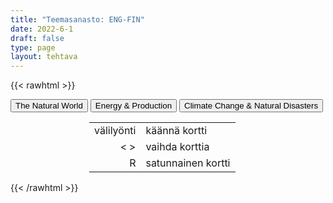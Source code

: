 ```yaml
---
title: "Teemasanasto: ENG-FIN"
date: 2022-6-1
draft: false
type: page
layout: tehtava
---
```

{{< rawhtml >}}
<link rel="stylesheet" type="text/css" href="/css/flashcard1.css"/>
<html>
 <body>
  <div id="cardArea"></div>
  <div id=valikko>
<button id="teema1">The Natural World</button>  <button id="teema2">Energy & Production</button>   <button id="teema3">Climate Change & Natural Disasters</button>
</div>
  <div id="lukumaara"></div>
  <div id="buttonArea" class="grid grid-cols-3"></div>

<div id="nappaimet" class="hidden lg:block" style="text-align:center; margin:0 auto; width:50%;"> 
<table>
  <tr>
    <td style="text-align:end;">välilyönti</td>
    <td>käännä kortti</td>
  </tr>
  <tr>
    <td style="text-align:end;">< ></td>
    <td>vaihda korttia</td>
  </tr>
  <tr>
    <td style="text-align:end;">R</td>
    <td>satunnainen kortti</td>
</table>

</div>

 </body>
</html>

<script> 
$(document).ready(function() {

  var currentQuestion = 0;
  var qbank = [
["saaristo", "archipelago"],
["lahti", "bay, gulf"],
["puro", "brook"],
["kanaali", "canal, channel"],
["rannikko", "coast"],
["virta, virtaus", "current"],
["suisto", "delta"],
["oja", "ditch"],
["jäätikkö", "glacier"],
["jäävuori", "iceberg"],
["saari", "island"],
["järvi", "lake"],
["valtameri", "ocean"],
["niemimaa", "peninsula"],
["lampi", "pond"],
["riutta, särkkä", "reef"],
["joki", "river"],
["meri", "sea"],
["lähde", "spring"],
["vuorovesi", "tide"],
["vesiputous", "waterfall"],
["savi", "clay"],
["maanosa", "continent"],
["autiomaa", "desert"],
["multa", "dirt, earth, soil"],
["hedelmällinen", "fertile"],
["pelto", "field"],
["tunturi", "fjeld, fell"],
["rotko", "gorge, ravine"],
["sora", "gravel"],
["mäki, kukkula", "hill"],
["sisämaa", "interior"],
["maisema", "landscape, scenery"],
["alanko", "lowland"],
["mantere", "mainland"],
["vuoristo", "mountain range"],
["muta", "mud"],
["viljelyyn sopimaton", "non-arable, barren"],
["tasanko", "plain"],
["ylätasanko", "plateau"],
["hiekka", "sand"],
["rinne", "slope"],
["maaperä", "soil, earth, ground"],
["laakso", "valley"],
["tulivuori", "volcano"],
["erämaa", "wilderness"],
["uhanalainen (laji)", "endangered (species)"],
["sukupuuttoon kuoleminen", "extinction"],
["ravintoketju", "food chain"],
["elinympäristö", "habitat"],
["kotoperäinen, alkuperäinen", "indigenous"],
["vieraslaji", "invasive species"],
["rauhoitettu (laji)", "protected (species)"],
["suojelualue, rauhoitusalue", "sanctuary"],
["laji, lajit", "species, species"],
["luonto; luonnonvaraiset eläimet (ja joskus myös kasvit)", "wildlife"],
["levä, levät", "alga, algae"],
["kukinto, kukkia", "bloom"],
["kukka, kukkia", "blossom"],
["oksa", "branch"],
["nuppu", "bud"],
["pensas", "bush"],
["käpy", "cone"],
["havupuu", "coniferous tree"],
["sinilevä", "cyanobacteria, blue-green algae"],
["lehtipuu", "deciduous tree"],
["ikivihreä (kasvi)", "evergreen (plant)"],
["kasvit ja eläimet", "flora and fauna"],
["lehvistö, lehdet", "foliage"],
["metsä", "forest"],
["metsikkö, lehto", "grove"],
["yrtti", "herb"],
["viidakko", "jungle"],
["jäkälä", "lichen"],
["niitty", "meadow"],
["sammal", "moss"],
["sieni, sienet", "mushroom; fungus, fungi"],
["neulanen", "needle"],
["kasvi; istuttaa", "plant"],
["siitepöly", "pollen"],
["taimi", "sapling"],
["siemen", "seed"],
["varpu, pensas", "shrub"],
["verso, itu", "sprout"],
["suo", "swamp, bog, marshland"],
["runko", "trunk"],
["kasvillisuus", "vegetation"],
["rikkaruoho", "weed"],
["kuihtua, lakastua", "wither"],
["sammakkoeläin", "amphibian"],
["tuntosarvi, tuntosarvet", "antenna, antennae"],
["hämähäkkieläin", "arachnid"],
["eläin, peto", "beast"],
["petolintu", "bird of prey"],
["nautaeläin", "bovine animal"],
["rotu", "breed"],
["lihansyöjä", "carnivore"],
["kynsi", "claw"],
["evä", "fin"],
["turkki", "fur"],
["riista", "game"],
["kidus", "gill"],
["kasvinsyöjä", "herbivore"],
["talvehtia, horrostaa", "hibernate"],
["sorkka, kavio", "hoof"],
["sarvi", "horn"],
["kyttyrä", "hump"],
["hyönteinen", "insect"],
["selkärangaton", "invertebrate"],
["nisäkäs", "mammal"],
["pussieläin", "marsupial"],
["muuttolintu", "migratory bird"],
["nilviäinen", "mollusc"],
["turpa, kuono", "muzzle"],
["pesä; pesiä", "nest"],
["yöeläin", "nocturnal animal"],
["jälkeläiset", "offspring"],
["tassu, käpälä", "paw"],
["matelija", "reptile"],
["jyrsijä", "rodent"],
["haaskaeläin", "scavenger"],
["kilpi, kuori", "shell"],
["häntä", "tail"],
["lonkero", "tentacle"],
["reviiri", "territory"],
["syöksyhammas", "tusk"],
["tuhoeläin, tuholainen", "vermin"],
["selkärankainen", "vertebrate"],
["viiksikarva", "whisker"],
["biopolttoaine", "biofuel"],
["biokaasu", "biogas"],
["biomassa", "biomass"],
["maalämpö", "geothermal energy"],
["vesivoima", "hydropower"],
["valtamerienergia", "ocean energy"],
["aurinkovoima", "solar energy"],
["vuorovesivoima", "tidal energy"],
["aaltovoima", "wave energy"],
["tuulivoima", "wind power"],
["puupelletti", "wood pellet"],
["puuhiili, antrasiitti", "charcoal"],
["kivihiili", "coal"],
["raakaöljy", "crude oil, petroleum"],
["fossiilinen polttoaine", "fossil fuel"],
["maakaasu", "natural gas"],
["ydinvoima", "nuclear energy"],
["turve", "peat"],
["akku", "battery"],
["sähkökatko", "blackout, power failure/cut/outage"],
["lämminvesivaraaja, vedenlämmitin", "boiler"],
["keskuslämmitys", "central heating"],
["sähköverkko", "electrical grid"],
["energiantuotanto, energian jakelu", "energy supply"],
["maalämpö", "geothermal heating"],
["öljynporauslautta", "oil rig"],
["voimala", "power plant"],
["sähkölinja", "power line"],
["lämpöpatteri", "radiator"],
["aurinkopaneeli", "solar panel"],
["tuulivoimapuisto", "wind farm"],
["tuuliturbiini", "wind turbine"],
["biologisesti hajoava", "biodegradable"],
["kompostoida, komposti", "compost"],
["saastuminen, pilaantuminen", "contamination"],
["kiertotalous", "circular economy"],
["maatua, hajottaa", "decompose"],
["roskalaatikko", "dumpster"],
["jäte, jätteet, roska, roskat", "garbage, waste, trash, rubbish, litter, debris"],
["ongelmajäte, vaarallinen jäte", "hazardous waste"],
["epäorgaaninen jäte", "inorganic waste"],
["kaatopaikka", "landfill"],
["sekajäte", "mixed waste"],
["orgaaninen jäte", "organic waste"],
["pakkausmateriaali", "packaging"],
["saastuminen, saaste", "pollution"],
["kierrättää", "recycle"],
["kierrätysmateriaali", "recyclable materials"],
["käyttää uudelleen", "reuse"],
["ruoantähteet", "scraps"],
["jätevesi", "sewage, wastewater"],
["jätelava", "skip"],
["jätteenpoltto", "waste incineration"],
["sato", "crop, harvest, yield"],
["vuoroviljely", "crop rotation"],
["maitotila", "dairy farm"],
["kotieläin", "domestic animal"],
["lanta", "dung, manure"],
["tehotuotanto", "factory farming"],
["hedelmällisyys", "fertility"],
["lannoite", "fertiliser"],
["rehu", "fodder"],
["ravintoketju", "food chain"],
["metsänhoito", "forestry"],
["geenimuunneltu", "genetically modified (GM)"],
["laiduntaa", "graze"],
["kasvimyrkky", "herbicide"],
["kastelu", "irrigation"],
["karja", "livestock"],
["lähiruoka", "local food"],
["luomu", "organic"],
["tuholainen", "pest"],
["tuholaismyrkky", "pesticide"],
["säilöntäaine", "preservative"],
["maaperä", "soil"],
["sopeutuminen", "adaptation"],
["antroposeeni, ihmisen vaikutuksen aikakausi", "Anthropocene"],
["ilmakehä", "atmosphere"],
["luonnon monimuotoisuus", "biodiversity"],
["hiilidioksidi", "carbon dioxide, CO2"],
["hiilijalanjälki", "carbon footprint"],
["hiilineutraali", "carbon neutral"],
["hiilinielu", "carbon sink"],
["hiilivero", "carbon tax"],
["ilmastonmuutos", "climate change"],
["ympäristönsuojelu", "conservation"],
["yritysvastuu", "corporate accountability"],
["ilmastoahdistus", "eco-anxiety"],
["luonnon ennallistaminen", "ecological restoration"],
["ekosysteemi", "ecosystem"],
["päästökauppa", "emissions trading, cap and trade"],
["ilmaston lämpeneminen", "global warming"],
["kasvihuoneilmiö", "greenhouse effect"],
["kasvihuonekaasu", "greenhouse gas"],
["vihreä siirtymä", "green transition"],
["viherpesu", "greenwash"],
["sukupolvien välinen tasa-arvo", "intergenerational equity"],
["metaani", "methane"],
["lieventäminen", "mitigation"],
["kompensaatio, hyvitys", "offsetting"],
["auringon säteily", "solar irradiance"],
["kestävyys", "sustainability"],
["kestävä kehitys", "sustainable development"],
["keikahduspiste, kriittinen piste", "tipping point"],
["leväkukinta", "algal bloom"],
["arktisen alueen kutistuminen", "Arctic shrinkage"],
["lumivyöry", "avalanche"],
["luontokato", "biodiversity loss"],
["lumimyrsky", "blizzard"],
["korallien vaaleneminen", "coral bleaching"],
["trooppinen hirmumyrsky", "cyclone, hurricane, typhoon"],
["metsäkato", "deforestation"],
["aavikoituminen", "desertification"],
["kuivuus", "drought"],
["maanjäristys", "earthquake"],
["rehevöityminen", "eutrophication"],
["helleaalto", "heatwave"],
["tulva", "flood"],
["maanvyöry", "landslide"],
["merien happamoituminen", "ocean acidification"],
["otsonikato", "ozone depletion"],
["merenpinnan nousu", "sea level rise"],
["tulivuorenpurkaus", "volcanic eruption"],
["maastopalo", "wildfire"],
];

  beginActivity();
  edellinen();
  random();
  seuraava();
  kortinVaihto();

  	$("#teema1").on("mousedown", function(){
	currentQuestion = 0;
    beginActivity();
    })
    $("#teema2").on("mousedown", function(){
    currentQuestion = 129;
    beginActivity();
    })
    $("#teema3").on("mousedown", function(){
    currentQuestion = 204;
    beginActivity();
    })

  window.addEventListener('keydown', (e) => {
    if (e.keyCode === 32 && e.target === document.body) {
      e.preventDefault();
    }
  });

  document.body.onkeydown = function(event) {
    event = event || window.event;
    var keycode = event.charCode || event.keyCode;
    if (keycode === 37 && currentQuestion > 0) {
      currentQuestion--;
      beginActivity();
    }

    if (keycode === 82) {
      var randomNumber = Math.floor(Math.random() * qbank.length);
      currentQuestion = randomNumber;
      beginActivity();
    }

    if (keycode === 39 && currentQuestion < qbank.length - 1) {
      currentQuestion++;
      beginActivity();
    }

    if (keycode === 32) {
      var parentDiv = document.getElementById("cardArea");
      var childDiv = document.getElementById("card1");
      if (parentDiv.contains(childDiv)) {
        $("#cardArea").empty()
        $("#cardArea").append('<div id="card2" class="card">' + qbank[currentQuestion][1] + '</div>')
        $("#card2").css("background-color", "#00473c")
      } else {
        $("#cardArea").empty()
        $("#cardArea").append('<div id="card1" class="card">' + qbank[currentQuestion][0] + '</div>')
        $("#card1").css("background-color", "#1F2937")
      }
    }

  }
 	function beginActivity() {
    $("#cardArea").empty();
    $("#cardArea").append('<div id="card1" class="card">' + qbank[currentQuestion][0] + '</div>');
    $("#card1").css("background-color", "#1F2937");
    $("#lukumaara").empty();
    var korttia = document.createElement('div')
    korttia.innerHTML = currentQuestion + 1 + " / " + qbank.length;
    document.getElementById('lukumaara').appendChild(korttia);
  }

  function kortinVaihto() {
    $("#cardArea").on("click", function() {
      var parentDiv = document.getElementById("cardArea");
      var childDiv = document.getElementById("card1");
      if (parentDiv.contains(childDiv)) {
        $("#cardArea").empty()
        $("#cardArea").append('<div id="card2" class="card">' + qbank[currentQuestion][1] + '</div>')
        $("#card2").css("background-color", "#00473c")
      } else {
        $("#cardArea").empty()
        $("#cardArea").append('<div id="card1" class="card">' + qbank[currentQuestion][0] + '</div>')
        $("#card1").css("background-color", "#1F2937")
      }
    })
  }


  function edellinen() {
    $("#buttonArea").append('<div id="prevButton">Edellinen</div>');
    $("#prevButton").on("click", function() {
      if (currentQuestion > 0) {
        currentQuestion--;
        beginActivity();
      }
    })
  }

  function random() {
    $("#buttonArea").append('<div id="random">Random</div>');
    $("#random").on("click", function() {
      var randomNumber = Math.floor(Math.random() * qbank.length);
      currentQuestion = randomNumber;
      beginActivity();
    })
  }

  function seuraava() {
    $("#buttonArea").append('<div id="nextButton">Seuraava</div>');
    $("#nextButton").on("click", function() {
      if (currentQuestion < qbank.length - 1) {
        currentQuestion++;
        beginActivity();
      }
    })
  }
})
</script>

{{< /rawhtml >}}